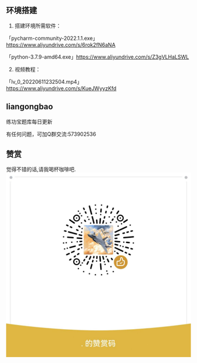## 环境搭建

1. 搭建环境所需软件：


「pycharm-community-2022.1.1.exe」https://www.aliyundrive.com/s/6rok2fN6aNA

「python-3.7.9-amd64.exe」https://www.aliyundrive.com/s/Z3gVLHaLSWL

2. 视频教程：

「lv_0_20220611232504.mp4」https://www.aliyundrive.com/s/KueJWyyzKfd

## liangongbao
练功宝题库每日更新

有任何问题，可加Q群交流:573902536

## 赞赏

觉得不错的话,请我喝杯咖啡吧.![DONATE](./donate.jpg)
